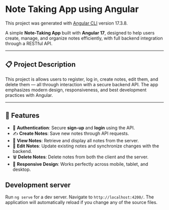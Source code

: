 # Note Taking App using Angular

This project was generated with [Angular CLI](https://github.com/angular/angular-cli) version 17.3.8.


A simple  **Note-Taking App** built with **Angular 17**, designed to help users create, manage, and organize notes efficiently, with full backend integration through a RESTful API.

---

## 📋 Project Description

This project is  allows users to register, log in, create notes, edit them, and delete them — all through interaction with a secure backend API. The app emphasizes modern design, responsiveness, and best development practices with Angular.

---

## 🚀 Features

- 🔐 **Authentication**: Secure **sign-up** and **login** using the API.
- ✍️ **Create Notes**: Save new notes through API requests.
- 📄 **View Notes**: Retrieve and display all notes from the server.
- 📝 **Edit Notes**: Update existing notes and synchronize changes with the backend.
- 🗑️ **Delete Notes**: Delete notes from both the client and the server.
- 📱 **Responsive Design**: Works perfectly across mobile, tablet, and desktop.


## Development server

Run `ng serve` for a dev server. Navigate to `http://localhost:4200/`. The application will automatically reload if you change any of the source files.

